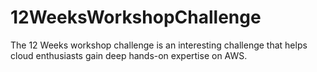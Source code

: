 # 12WeeksWorkshopChallenge
The 12 Weeks workshop challenge is an interesting challenge that helps cloud enthusiasts gain deep hands-on expertise on AWS.
